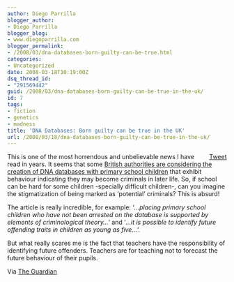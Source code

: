 ```yaml
---
author: Diego Parrilla
blogger_author:
- Diego Parrilla
blogger_blog:
- www.diegoparrilla.com
blogger_permalink:
- /2008/03/dna-databases-born-guilty-can-be-true.html
categories:
- Uncategorized
date: 2008-03-18T10:19:00Z
dsq_thread_id:
- "291569442"
guid: /2008/03/dna-databases-born-guilty-can-be-true-in-the-uk/
id: 7
tags:
- fiction
- genetics
- madness
title: 'DNA Databases: Born guilty can be true in the UK'
url: /2008/03/18/dna-databases-born-guilty-can-be-true-in-the-uk/
---
```


<div style="float: right; margin-left: 10px;">
  <a href="https://twitter.com/share" class="twitter-share-button" data-via="nubeblog" data-hashtags="fiction,genetics,madness" data-count="vertical" data-url="/2008/03/18/dna-databases-born-guilty-can-be-true-in-the-uk/">Tweet</a>
</div>

This is one of the most horrendous and unbelievable news I have read in years. It seems that some [British authorities are considering the creation of DNA databases with primary school children](http://www.guardian.co.uk/society/2008/mar/16/youthjustice.children) that exhibit behaviour indicating they may become criminals in later life. So, if school can be hard for some children -specially difficult children-, can you imagine the stigmatization of being marked as &#8216;potential&#8217; criminals? This is absurd!

The article is really incredible, for example: &#8216;<span style="font-style: italic;">&#8230;placing primary school children who have not been arrested on the database is supported by elements of criminological theory&#8230;</span>&#8216; and &#8216;<span style="font-style: italic;">&#8230;it is possible to identify future offending traits in children as young as five&#8230;</span>&#8216;.

But what really scares me is the fact that teachers have the responsibility of identifying future offenders. Teachers are for teaching not to forecast the future behaviour of their pupils.

Via [The Guardian](http://www.guardian.co.uk)
